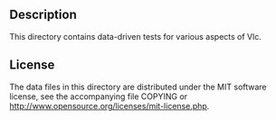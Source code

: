 Description
------------

This directory contains data-driven tests for various aspects of Vlc.

License
--------

The data files in this directory are distributed under the MIT software
license, see the accompanying file COPYING or
http://www.opensource.org/licenses/mit-license.php.

